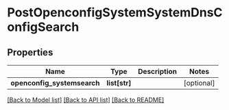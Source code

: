 # PostOpenconfigSystemSystemDnsConfigSearch

## Properties
Name | Type | Description | Notes
------------ | ------------- | ------------- | -------------
**openconfig_systemsearch** | **list[str]** |  | [optional] 

[[Back to Model list]](../README.md#documentation-for-models) [[Back to API list]](../README.md#documentation-for-api-endpoints) [[Back to README]](../README.md)


